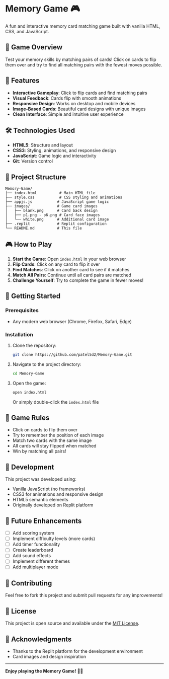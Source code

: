 # Memory Game 🎮

A fun and interactive memory card matching game built with vanilla HTML, CSS, and JavaScript.

## 🎯 Game Overview

Test your memory skills by matching pairs of cards! Click on cards to flip them over and try to find all matching pairs with the fewest moves possible.

## 🚀 Features

- **Interactive Gameplay**: Click to flip cards and find matching pairs
- **Visual Feedback**: Cards flip with smooth animations
- **Responsive Design**: Works on desktop and mobile devices
- **Image-Based Cards**: Beautiful card designs with unique images
- **Clean Interface**: Simple and intuitive user experience

## 🛠️ Technologies Used

- **HTML5**: Structure and layout
- **CSS3**: Styling, animations, and responsive design
- **JavaScript**: Game logic and interactivity
- **Git**: Version control

## 📁 Project Structure

```
Memory-Game/
├── index.html          # Main HTML file
├── style.css           # CSS styling and animations
├── appjs.js           # JavaScript game logic
├── images/            # Game card images
│   ├── blank.png      # Card back design
│   ├── p1.png - p6.png # Card face images
│   └── white.png      # Additional card image
├── .replit            # Replit configuration
└── README.md          # This file
```

## 🎮 How to Play

1. **Start the Game**: Open `index.html` in your web browser
2. **Flip Cards**: Click on any card to flip it over
3. **Find Matches**: Click on another card to see if it matches
4. **Match All Pairs**: Continue until all card pairs are matched
5. **Challenge Yourself**: Try to complete the game in fewer moves!

## 🚀 Getting Started

### Prerequisites
- Any modern web browser (Chrome, Firefox, Safari, Edge)

### Installation
1. Clone the repository:
   ```bash
   git clone https://github.com/patel5d2/Memory-Game.git
   ```

2. Navigate to the project directory:
   ```bash
   cd Memory-Game
   ```

3. Open the game:
   ```bash
   open index.html
   ```
   Or simply double-click the `index.html` file

## 🎨 Game Rules

- Click on cards to flip them over
- Try to remember the position of each image
- Match two cards with the same image
- All cards will stay flipped when matched
- Win by matching all pairs!

## 🔧 Development

This project was developed using:
- Vanilla JavaScript (no frameworks)
- CSS3 for animations and responsive design
- HTML5 semantic elements
- Originally developed on Replit platform

## 🌟 Future Enhancements

- [ ] Add scoring system
- [ ] Implement difficulty levels (more cards)
- [ ] Add timer functionality
- [ ] Create leaderboard
- [ ] Add sound effects
- [ ] Implement different themes
- [ ] Add multiplayer mode

## 🤝 Contributing

Feel free to fork this project and submit pull requests for any improvements!

## 📄 License

This project is open source and available under the [MIT License](LICENSE).

## 🎉 Acknowledgments

- Thanks to the Replit platform for the development environment
- Card images and design inspiration

---

**Enjoy playing the Memory Game!** 🧠✨

